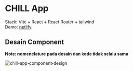 # CHILL App

Stack: Vite + React + React Router + tailwind\
Demo: [netlify](https://comfy-praline-f1ac44.netlify.app/)

## Desain Component
**Note: nomenclature pada desain dan kode tidak selalu sama**

![chill-app-component-design](https://github.com/user-attachments/assets/a8e25ff2-29b9-4492-a55f-6fdfa4abb39b)

